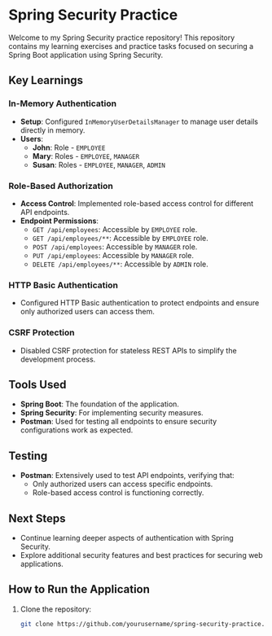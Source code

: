 # Spring Security Practice

Welcome to my Spring Security practice repository! This repository contains my learning exercises and practice tasks focused on securing a Spring Boot application using Spring Security.

## Key Learnings

### In-Memory Authentication
- **Setup**: Configured `InMemoryUserDetailsManager` to manage user details directly in memory.
- **Users**:
  - **John**: Role - `EMPLOYEE`
  - **Mary**: Roles - `EMPLOYEE`, `MANAGER`
  - **Susan**: Roles - `EMPLOYEE`, `MANAGER`, `ADMIN`

### Role-Based Authorization
- **Access Control**: Implemented role-based access control for different API endpoints.
- **Endpoint Permissions**:
  - `GET /api/employees`: Accessible by `EMPLOYEE` role.
  - `GET /api/employees/**`: Accessible by `EMPLOYEE` role.
  - `POST /api/employees`: Accessible by `MANAGER` role.
  - `PUT /api/employees`: Accessible by `MANAGER` role.
  - `DELETE /api/employees/**`: Accessible by `ADMIN` role.

### HTTP Basic Authentication
- Configured HTTP Basic authentication to protect endpoints and ensure only authorized users can access them.

### CSRF Protection
- Disabled CSRF protection for stateless REST APIs to simplify the development process.

## Tools Used
- **Spring Boot**: The foundation of the application.
- **Spring Security**: For implementing security measures.
- **Postman**: Used for testing all endpoints to ensure security configurations work as expected.

## Testing
- **Postman**: Extensively used to test API endpoints, verifying that:
  - Only authorized users can access specific endpoints.
  - Role-based access control is functioning correctly.

## Next Steps
- Continue learning deeper aspects of authentication with Spring Security.
- Explore additional security features and best practices for securing web applications.

## How to Run the Application
1. Clone the repository:
   ```bash
   git clone https://github.com/yourusername/spring-security-practice.git
